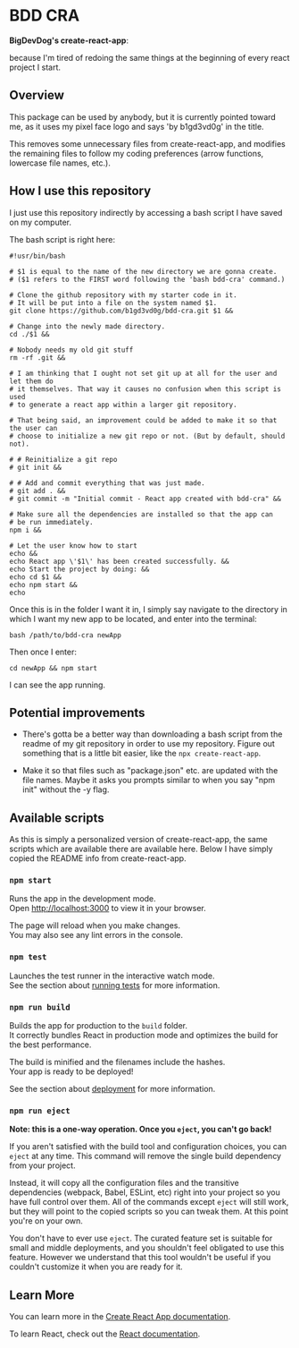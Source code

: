 # BDD CRA

**BigDevDog's create-react-app**:

because I'm tired of redoing the same things at the beginning of every react project I start.

## Overview

This package can be used by anybody, but it is currently pointed toward me, as it uses my pixel face logo and says 'by b1gd3vd0g' in the title.

This removes some unnecessary files from create-react-app, and modifies the remaining files to follow my coding preferences (arrow functions, lowercase file names, etc.).

## How I use this repository

I just use this repository indirectly by accessing a bash script I have saved on my computer.

The bash script is right here:

```
#!usr/bin/bash

# $1 is equal to the name of the new directory we are gonna create.
# ($1 refers to the FIRST word following the 'bash bdd-cra' command.)

# Clone the github repository with my starter code in it.
# It will be put into a file on the system named $1.
git clone https://github.com/b1gd3vd0g/bdd-cra.git $1 &&

# Change into the newly made directory.
cd ./$1 &&

# Nobody needs my old git stuff
rm -rf .git &&

# I am thinking that I ought not set git up at all for the user and let them do
# it themselves. That way it causes no confusion when this script is used
# to generate a react app within a larger git repository.

# That being said, an improvement could be added to make it so that the user can
# choose to initialize a new git repo or not. (But by default, should not).

# # Reinitialize a git repo
# git init &&

# # Add and commit everything that was just made.
# git add . &&
# git commit -m "Initial commit - React app created with bdd-cra" &&

# Make sure all the dependencies are installed so that the app can
# be run immediately.
npm i &&

# Let the user know how to start
echo &&
echo React app \'$1\' has been created successfully. &&
echo Start the project by doing: &&
echo cd $1 &&
echo npm start &&
echo
```

Once this is in the folder I want it in, I simply say navigate to the directory in which I want my new app to be located, and enter into the terminal:

`bash /path/to/bdd-cra newApp`

Then once I enter:

`cd newApp && npm start`

I can see the app running.

## Potential improvements

- There's gotta be a better way than downloading a bash script from the readme of my git repository in order to use my repository. Figure out something that is a little bit easier, like the `npx create-react-app`.

- Make it so that files such as "package.json" etc. are updated with the file names. Maybe it asks you prompts similar to when you say "npm init" without the -y flag.

## Available scripts

As this is simply a personalized version of create-react-app,
the same scripts which are available there are available here. Below I have
simply copied the README info from create-react-app.

### `npm start`

Runs the app in the development mode.\
Open [http://localhost:3000](http://localhost:3000) to view it in your browser.

The page will reload when you make changes.\
You may also see any lint errors in the console.

### `npm test`

Launches the test runner in the interactive watch mode.\
See the section about [running tests](https://facebook.github.io/create-react-app/docs/running-tests) for more information.

### `npm run build`

Builds the app for production to the `build` folder.\
It correctly bundles React in production mode and optimizes the build for the best performance.

The build is minified and the filenames include the hashes.\
Your app is ready to be deployed!

See the section about [deployment](https://facebook.github.io/create-react-app/docs/deployment) for more information.

### `npm run eject`

**Note: this is a one-way operation. Once you `eject`, you can't go back!**

If you aren't satisfied with the build tool and configuration choices, you can `eject` at any time. This command will remove the single build dependency from your project.

Instead, it will copy all the configuration files and the transitive dependencies (webpack, Babel, ESLint, etc) right into your project so you have full control over them. All of the commands except `eject` will still work, but they will point to the copied scripts so you can tweak them. At this point you're on your own.

You don't have to ever use `eject`. The curated feature set is suitable for small and middle deployments, and you shouldn't feel obligated to use this feature. However we understand that this tool wouldn't be useful if you couldn't customize it when you are ready for it.

## Learn More

You can learn more in the [Create React App documentation](https://facebook.github.io/create-react-app/docs/getting-started).

To learn React, check out the [React documentation](https://reactjs.org/).
